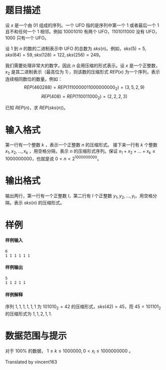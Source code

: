 
# 题目描述

设 $x$ 是一个由 01 组成的序列。一个 UFO 指的是序列中第一个 1 或者最后一个 1 且不和任何一个 1 相邻。例如 10001010 有两个 UFO，1101011000 没有 UFO，1000 只有一个 UFO。

设 $1$ 到 $n$ 的数的二进制表示中 UFO 的总数为 $sks(n)$。例如，$sks(5) = 5, sks(64) = 59, sks(128) = 122, sks(256) = 249$。

我们需要处理非常大的数字。因此 $n$ 会用压缩的形式表示。设 $x$ 是一个正整数，$x_2$ 是其二进制表示（最高位为 1），则该数的压缩形式 $REP(x)$ 为一个序列，表示连续相同数位的数量。例如：
$$ REP(460288) = REP(1110000011000000000_2) = (3,5,2,9) $$
$$ REP(408) = REP(110011000_2) = (2,2,2,3) $$

已知 $REP(n)$，求 $REP(sks(n))$。

# 输入格式

第一行有一个整数 $k$ ，表示一个正整数 $n$ 的压缩形式。
接下来一行有 $k$ 个整数 $x_1, x_2, ..., x_k$ ，用空格分隔，表示 $n$ 的压缩形式序列。保证 $x_1 + x_2 + ... + x_k \le 1000000000$，也就是说 $0 \lt n \lt 2^{1000000000}$。

# 输出格式

输出两行，第一行有一个正整数 $l$，第二行有 $l$ 个正整数 $y_1, y_2, ..., y_l$，用空格分隔，表示 $sks(n)$ 的压缩形式。

# 样例

#### 样例输入
```plain
6
1 1 1 1 1 1
```

#### 样例输出
```plain
5
1 1 2 1 1
```

#### 样例解释
序列 $1,1,1,1,1,1$ 为 $101010_2 = 42$ 的压缩形式，$sks(42) = 45$，而 $45 = 101101_2$ 的压缩形式为 $1,1,2,1,1$.

# 数据范围与提示

对于 $100\%$ 的数据， $1 \le k \le 1000000 , 0 \lt x_i \le 1000000000$ 。

Translated by vincent163

